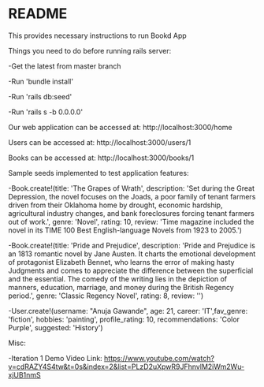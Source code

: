 # README

This provides necessary instructions to run Bookd App

Things you need to do before running rails server:

  -Get the latest from master branch

  -Run 'bundle install'

  -Run 'rails db:seed'

  -Run 'rails s -b 0.0.0.0'

Our web application can be accessed at: http://localhost:3000/home

Users can be accessed at: http://localhost:3000/users/1

Books can be accessed at: http://localhost:3000/books/1

Sample seeds implemented to test application features:

-Book.create!(title: 'The Grapes of Wrath', 
    description: 'Set during the Great Depression, the novel focuses on the Joads,
     a poor family of tenant farmers driven from their Oklahoma home by drought, economic hardship, 
     agricultural industry changes, and bank foreclosures forcing tenant farmers out of work.',
     genre: 'Novel', rating: 10, review: 'Time magazine included the novel in its TIME 100 Best English-language Novels from 1923 to 2005.')

-Book.create!(title: 'Pride and Prejudice', 
    description: 'Pride and Prejudice is an 1813 romantic novel by Jane Austen. 
    It charts the emotional development of protagonist Elizabeth Bennet, 
    who learns the error of making hasty Judgments and comes to appreciate the 
    difference between the superficial and the essential. The comedy of the writing 
    lies in the depiction of manners, education, marriage, and money during the British Regency period.',
    genre: 'Classic Regency Novel', rating: 8, review: '')
    
-User.create!(username: "Anuja Gawande", age: 21, career: 'IT',fav_genre: 'fiction', hobbies: 'painting', profile_rating: 10, recommendations: 'Color Purple', suggested: 'History')

Misc:

  -Iteration 1 Demo Video Link: https://www.youtube.com/watch?v=cdRAZY4S4tw&t=0s&index=2&list=PLzD2uXpwR9JFhnvlM2iWm2Wu-xjUB1nmS
